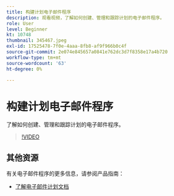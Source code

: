 ```yaml
---
title: 构建计划电子邮件程序
description: 观看视频，了解如何创建、管理和跟踪计划的电子邮件程序。
role: User
level: Beginner
kt: 10748
thumbnail: 345467.jpeg
exl-id: 17525478-7f0e-4aaa-8fb8-af9f966b0c4f
source-git-commit: 2e074e845657a0841e762dc3d7f8358e17a4b720
workflow-type: tm+mt
source-wordcount: '63'
ht-degree: 0%

---
```


# 构建计划电子邮件程序

了解如何创建、管理和跟踪计划的电子邮件程序。

>[!VIDEO](https://video.tv.adobe.com/v/345467/?quality=12&learn=on)

## 其他资源

有关电子邮件程序的更多信息，请参阅产品指南：

* [了解电子邮件计划文档](https://experienceleague.adobe.com/docs/marketo/using/product-docs/email-marketing/email-programs/creating-an-email-program/understanding-email-programs.html?lang=en)
